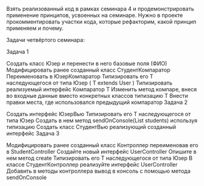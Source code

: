 Взять реализованный код в рамках семинара 4 и продемонстрировать применение принципов, усвоенных на семинаре. Нужно в проекте прокомментировать участки кода, которые рефакторим, какой принцип применяем и почему.

Задачи четвёртого семинара:

Задача 1

Создать класс Юзер и перенести в него базовые поля (ФИО)
Модифицировать ранее созданный класс СтудентКомпаратор
Переименовать в ЮзерКомпаратор
Типизировать его T наследующегося от типа Юзер ( T extends User )
Типизировать реализуемый интерфейс Компаратор T
Изменить метод компаре, внеся во входные данные вместо конкретных классов типизацию T
Внести правки места, где использовался предыдущий компаратор
Задача 2

Создать интерфейс ЮзерВью
Типизировать его T наследующегося от типа Юзер
Создать в нем метод sendOnConsole(List students) используя типизацию
Создать класс СтудентВью реализующий созданный интерфейс
Задача 3

Модифицировать ранее созданный класс Контроллер переименовав его в StudentController
Создайте новый интерфейс UserController
Опишите в нем метод create
Типизировать его T наследующегося от типа Юзер
В классе СтудентКонтроллер реализуйте интерфейс UserController
Добавить в методы контроллера вывод в консоль с помощью метода sendOnConsole